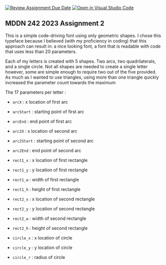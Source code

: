 [![Review Assignment Due Date](https://classroom.github.com/assets/deadline-readme-button-24ddc0f5d75046c5622901739e7c5dd533143b0c8e959d652212380cedb1ea36.svg)](https://classroom.github.com/a/ihfjUrzT)
[![Open in Visual Studio Code](https://classroom.github.com/assets/open-in-vscode-718a45dd9cf7e7f842a935f5ebbe5719a5e09af4491e668f4dbf3b35d5cca122.svg)](https://classroom.github.com/online_ide?assignment_repo_id=11538561&assignment_repo_type=AssignmentRepo)
## MDDN 242 2023 Assignment 2

This is a simple code-driving font using only geometric shapes. I chose this typeface because I believed (with my proficiency in coding) that this approach can result in: a nice looking font, a font that is readable with code that uses less than 20 parameters.

Each of my letters is created with 5 shapes. Two arcs, two quadrilaterals, and a single circle. Not all shapes are needed to create a single letter however, some are simple enough to require two out of the five provided. As much as I wanted to use triangles, using more than one triangle quickly increased the parameter count towards the maximum

The 17 parameters per letter :
  * `arcX` : x location of first arc
  * `arcStart` : starting point of first arc
  * `arcEnd` : end point of first arc

  * `arc2X` : x location of second arc
  * `arc2Start` : starting point of second arc
  * `arc2End` : end point of second arc

  * `rect1_x` : x location of first rectangle
  * `rect1_y` : y location of first rectangle
  * `rect1_w` : width of first rectangle
  * `rect1_h` : height of first rectangle
  
  * `rect2_x` : x location of second rectangle
  * `rect2_y` : y location of second rectangle
  * `rect2_w` : width of second rectangle
  * `rect2_h` : height of second rectangle
  
  * `circle_x` : x location of circle
  * `circle_y` : y location of circle
  * `circle_r` : radius of circle
